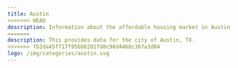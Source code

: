 ```yaml
---
title: Austin
<<<<<<< HEAD
description: Information about the affordable housing market in Austin, TX.
=======
description: This provides data for the city of Austin, TX. 
>>>>>>> fb2da45f717f95bb6281fd8c98d4468c367a3d04
logo: /img/categories/austin.svg
---
```

